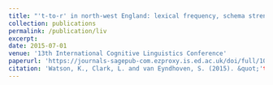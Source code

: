```yaml
---
title: "'t-to-r' in north-west England: lexical frequency, schema strength and transitional probability"
collection: publications
permalink: /publication/liv
excerpt: 
date: 2015-07-01
venue: '13th International Cognitive Linguistics Conference'
paperurl: 'https://journals-sagepub-com.ezproxy.is.ed.ac.uk/doi/full/10.1177/0075424219849093'
citation: 'Watson, K., Clark, L. and van Eyndhoven, S. (2015). &quot;'t-to-r' in north-west England: lexical frequency, schema strength and transitional probability.&quot; <i>13th International Cognitive Linguistics Conference Proceedings</i>, Newcastle, UK 20-25 July, 2015.'
---
```

